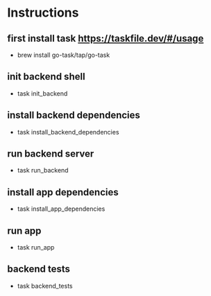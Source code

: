 # Instructions

## first install task https://taskfile.dev/#/usage

- brew install go-task/tap/go-task

## init backend shell

- task init_backend

## install backend dependencies

- task install_backend_dependencies

## run backend server

- task run_backend

## install app dependencies

- task install_app_dependencies

## run app

- task run_app

## backend tests

- task backend_tests
